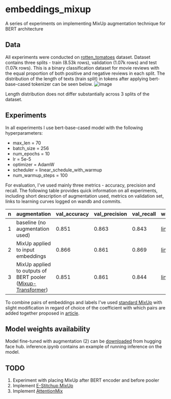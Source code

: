 # embeddings_mixup
A series of experiments on implementing MixUp augmentation technique for BERT architecture
## Data
All experiments were conducted on [rotten_tomatoes](http://https://huggingface.co/datasets/rotten_tomatoes "rotten_tomatoes") dataset. Dataset contains three splits - train (8.53k rows), validation (1.07k rows) and test (1.07k rows). This is a binary classification dataset for movie reviews with the equal proportion of both positive and negative reviews in each split. The distribution of the length of texts (train split) in tokens after applying bert-base-cased tokenizer can be seen below. ![image](https://github.com/pa-shk/embeddings_mixup/assets/108901776/c8369d09-6208-43b5-aa1e-0292f2b017c5)

Length distribution does not differ substantially across 3 splits of the dataset.
## Experiments
In all experiments I use bert-base-cased model with the following hyperparameters:
- max_len = 70
- batch_size = 256
- num_epochs = 10
- lr = 5e-5
- optimizer = AdamW
- scheduler = linear_schedule_with_warmup
- num_warmup_steps = 100

For evaluation, I've used mainly three metrics - accuracy, precision and recall. The following table provides quick information on all experiments, including short description of augmentation used, metrics on validation set, links to learning curves logged on wandb and commits.

| n | augmentation                                                                                                     | val_accuracy | val_precision | val_recall | wandb                                                                                         | commit  |
|---|------------------------------------------------------------------------------------------------------------------|--------------|---------------|------------|-----------------------------------------------------------------------------------------------|---------|
| 1 | baseline (no augmentation used)                                                                                  | 0.851        | 0.863         | 0.843      | [link](https://wandb.ai/pvlshknv/bert-base-cased-mixup/runs/fic488y2?workspace=user-pvlshknv) | 8dd0623 |
| 2 | MixUp applied to input embeddings                                                                                | 0.866        | 0.861         | 0.869      | [link](https://wandb.ai/pvlshknv/bert-base-cased-mixup/runs/rsvhtgxu?workspace=user-pvlshknv) | 456399a |
| 3 | MixUp applied to outputs of BERT pooler ([Mixup-Transformer](https://aclanthology.org/2020.coling-main.305.pdf)) | 0.851        | 0.861         | 0.844      | [link](https://wandb.ai/pvlshknv/bert-base-cased-mixup/runs/xamg7b8l?workspace=user-pvlshknv) | c88f8a9 |

To combine pairs of embeddings and labels I've used [standard MixUp](https://arxiv.org/abs/1710.09412) with slight modification in regard of choice of the coefficient with which pairs are added together proposed in [article](https://math.mit.edu/research/highschool/primes/materials/2020/Zhao-Lialin-Rumshisky.pdf).

## Model weights availability
Model fine-tuned with augmentation (2) can be [downloaded](https://huggingface.co/pa-shk/bert-base-cased-embed-mixup) from hugging face hub.
inference.ipynb contains an example of running inference on the model.

## TODO
1. Experiment with placing MixUp after BERT encoder and before pooler
2. Implement [E-Stitchup MixUp](https://arxiv.org/pdf/1912.00772.pdf)
3. Implement [AttentionMix](https://arxiv.org/pdf/2309.11104.pdf)
